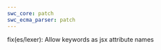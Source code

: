 ```yaml
---
swc_core: patch
swc_ecma_parser: patch
---
```


fix(es/lexer): Allow keywords as jsx attribute names
